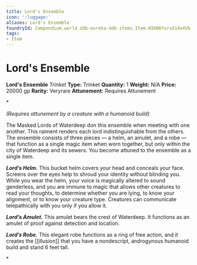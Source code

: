```yaml
---
title: Lord's Ensemble
icon: ':luggage:'
aliases: Lord's Ensemble
foundryId: Compendium.world.ddb-eureka-ddb-items.Item.0IKN6YsrxX14eXVb
tags:
- Item
---
```


# Lord's Ensemble

**Lord's Ensemble**
_Trinket_
**Type:** Trinket
**Quantity:** 1
**Weight:** N/A
**Price:** 20000 gp
**Rarity:** Veryrare
**Attunement:** Requires Attunement

*<div class="item-attunement"><i>(Requires attunement by a creature with a humanoid build)</i><p>The Masked Lords of Waterdeep don this ensemble when meeting with one another. This raiment renders each lord indistinguishable from the others. The ensemble consists of three pieces — a helm, an amulet, and a robe — that function as a single magic item when worn together, but only within the city of Waterdeep and its sewers. You become attuned to the ensemble as a single item.

***Lord’s Helm.*** This bucket helm covers your head and conceals your face. Screens over the eyes help to shroud your identity without blinding you. While you wear the helm, your voice is magically altered to sound genderless, and you are immune to magic that allows other creatures to read your thoughts, to determine whether you are lying, to know your alignment, or to know your creature type. Creatures can communicate telepathically with you only if you allow it.

***Lord’s Amulet.*** This amulet bears the crest of Waterdeep. It functions as an amulet of proof against detection and location.

***Lord’s Robe.*** This elegant robe functions as a ring of free action, and it creates the [[illusion]] that you have a nondescript, androgynous humanoid build and stand 6 feet tall.</p>*